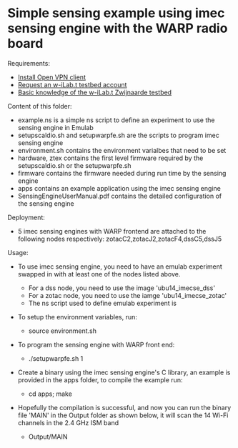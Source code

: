 Simple sensing example using imec sensing engine with the WARP radio board
===================

Requirements:

  * [Install Open VPN client](https://openvpn.net/index.php/open-source/downloads.html)
  * [Request an w-iLab.t testbed account](http://ilabt.iminds.be/gettingstarted)
  * [Basic knowledge of the w-iLab.t Zwijnaarde testbed](http://ilabt.iminds.be/node/93)

Content of this folder:
  * example.ns is a simple ns script to define an experiment to use the sensing engine in Emulab
  * setupscaldio.sh and setupwarpfe.sh are the scripts to program imec sensing engine
  * environment.sh contains the environment varialbes that need to be set
  * hardware, ztex contains the first level firmware required by the setupscaldio.sh or the setupwarpfe.sh
  * firmware contains the firmware needed during run time by the sensing engine
  * apps contains an example application using the imec sensing engine
  * SensingEngineUserManual.pdf contains the detailed configuration of the sensing engine
  
  
Deployment:
  * 5 imec sensing engines with WARP frontend are attached to the following nodes respectively: zotacC2,zotacJ2,zotacF4,dssC5,dssJ5
  
Usage:
  * To use imec sensing engine, you need to have an emulab experiment swapped in with at least one of the nodes listed above. 
  	* For a dss node, you need to use the image 'ubu14_imecse_dss'
  	* For a zotac node, you need to use the iamge 'ubu14_imecse_zotac'
	* The ns script used to define emulab experiment is 

  * To setup the environment variables, run:
	* source environment.sh
  * To program the sensing engine with WARP front end:
    * ./setupwarpfe.sh 1
  * Create a binary using the imec sensing engine's C library, an example is provided in the apps folder, to compile the example run:
	* cd apps; make 
  * Hopefully the compilation is successful, and now you can run the binary file 'MAIN' in the Output folder as shown below, it will scan the 14 Wi-Fi channels in the 2.4 GHz ISM band
	* Output/MAIN 



